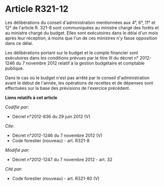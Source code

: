 # Article R321-12

Les délibérations du conseil d'administration mentionnées aux 4°, 6°, 11° et 12° de l'article R. 321-8 sont communiquées au
ministre chargé des forêts et au ministre chargé du budget. Elles sont exécutoires dans le délai d'un mois après leur
réception, à moins que l'un de ces ministres n'y fasse opposition dans ce délai. 

Les délibérations portant sur le budget et le compte financier sont exécutoires dans les conditions prévues par le titre III
du décret n° 2012-1246 du 7 novembre 2012 relatif à la gestion budgétaire et comptable publique. 

Dans le cas où le budget n'est pas arrêté par le conseil d'administration avant le début de l'année, les opérations de
recettes et de dépenses sont effectuées sur la base des prévisions de l'exercice précédent.

**Liens relatifs à cet article**

_Codifié par_:

  - Décret n°2012-836 du 29 juin 2012 (V)

_Cite_:

  - Décret n°2012-1246 du 7 novembre 2012 (V)
  - Code forestier (nouveau) - art. R321-8

_Modifié par_:

  - Décret n°2012-1247 du 7 novembre 2012 - art. 32

_Cité par_:

  - Code forestier (nouveau) - art. R321-80 (V)
